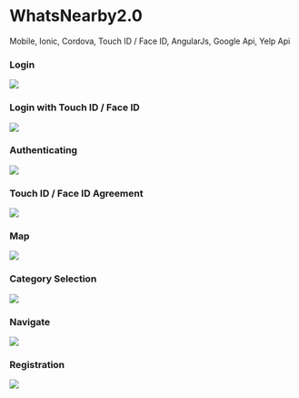 # WhatsNearby2.0
Mobile, Ionic, Cordova, Touch ID / Face ID, AngularJs, Google Api, Yelp Api

<h3>Login</h3>
<img src="https://github.com/gadjetboi/WhatsNearby.Mobile/blob/master/readme/login.jpg">

<h3>Login with Touch ID / Face ID</h3>
<img src="https://github.com/gadjetboi/WhatsNearby.Mobile/blob/master/readme/fingerprint.jpg">

<h3>Authenticating</h3>
<img src="https://github.com/gadjetboi/WhatsNearby.Mobile/blob/master/readme/authenticating.jpg">

<h3>Touch ID / Face ID Agreement</h3>
<img src="https://github.com/gadjetboi/WhatsNearby.Mobile/blob/master/readme/agreement.jpg">

<h3>Map</h3>
<img src="https://github.com/gadjetboi/WhatsNearby.Mobile/blob/master/readme/map.jpg">

<h3>Category Selection</h3>
<img src="https://github.com/gadjetboi/WhatsNearby.Mobile/blob/master/readme/category.jpg">

<h3>Navigate</h3>
<img src="https://github.com/gadjetboi/WhatsNearby.Mobile/blob/master/readme/navigate.jpg">

<h3>Registration</h3>
<img src="https://github.com/gadjetboi/WhatsNearby.Mobile/blob/master/readme/registration.jpg">

